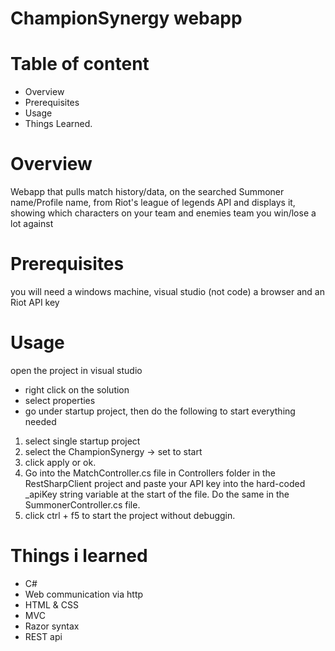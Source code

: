 # ChampionSynergy webapp

# Table of content
- Overview
- Prerequisites 
- Usage
- Things Learned. 

# Overview
Webapp that pulls match history/data, on the searched Summoner name/Profile name, from Riot's league of legends API and displays it, 
showing which characters on your team and enemies team you win/lose a lot against

# Prerequisites 
you will need a windows machine, visual studio (not code) a browser and an Riot API key

# Usage
open the project in visual studio
- right click on the solution 
- select properties
- go under startup project, then do the following to start everything needed
1) select single startup project 
2) select the ChampionSynergy -> set to start
3) click apply or ok. 
4) Go into the MatchController.cs file in Controllers folder in the RestSharpClient project and paste your API key into the hard-coded _apiKey string variable at the
start of the file. Do the same in the SummonerController.cs file.
4) click ctrl + f5 to start the project without debuggin. 

# Things i learned
- C#
- Web communication via http
- HTML & CSS
- MVC
- Razor syntax
- REST api
